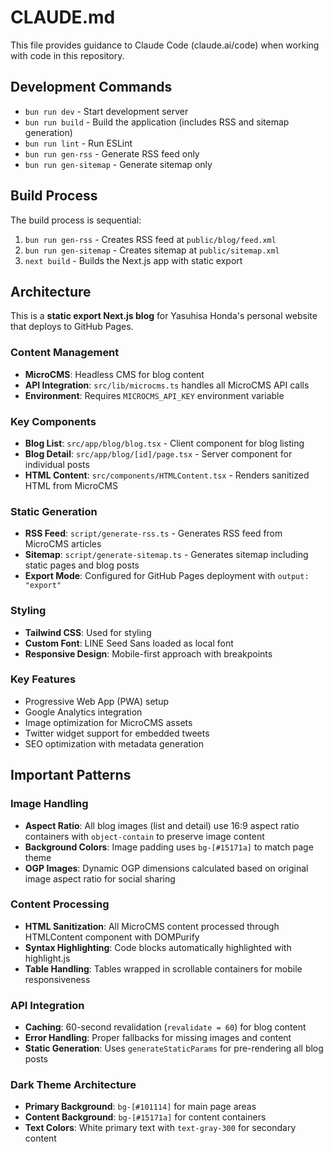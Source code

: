 # CLAUDE.md

This file provides guidance to Claude Code (claude.ai/code) when working with code in this repository.

## Development Commands

- `bun run dev` - Start development server
- `bun run build` - Build the application (includes RSS and sitemap generation)
- `bun run lint` - Run ESLint
- `bun run gen-rss` - Generate RSS feed only
- `bun run gen-sitemap` - Generate sitemap only

## Build Process

The build process is sequential:
1. `bun run gen-rss` - Creates RSS feed at `public/blog/feed.xml`
2. `bun run gen-sitemap` - Creates sitemap at `public/sitemap.xml`
3. `next build` - Builds the Next.js app with static export

## Architecture

This is a **static export Next.js blog** for Yasuhisa Honda's personal website that deploys to GitHub Pages.

### Content Management
- **MicroCMS**: Headless CMS for blog content
- **API Integration**: `src/lib/microcms.ts` handles all MicroCMS API calls
- **Environment**: Requires `MICROCMS_API_KEY` environment variable

### Key Components
- **Blog List**: `src/app/blog/blog.tsx` - Client component for blog listing
- **Blog Detail**: `src/app/blog/[id]/page.tsx` - Server component for individual posts
- **HTML Content**: `src/components/HTMLContent.tsx` - Renders sanitized HTML from MicroCMS

### Static Generation
- **RSS Feed**: `script/generate-rss.ts` - Generates RSS feed from MicroCMS articles
- **Sitemap**: `script/generate-sitemap.ts` - Generates sitemap including static pages and blog posts
- **Export Mode**: Configured for GitHub Pages deployment with `output: "export"`

### Styling
- **Tailwind CSS**: Used for styling
- **Custom Font**: LINE Seed Sans loaded as local font
- **Responsive Design**: Mobile-first approach with breakpoints

### Key Features
- Progressive Web App (PWA) setup
- Google Analytics integration
- Image optimization for MicroCMS assets
- Twitter widget support for embedded tweets
- SEO optimization with metadata generation

## Important Patterns

### Image Handling
- **Aspect Ratio**: All blog images (list and detail) use 16:9 aspect ratio containers with `object-contain` to preserve image content
- **Background Colors**: Image padding uses `bg-[#15171a]` to match page theme
- **OGP Images**: Dynamic OGP dimensions calculated based on original image aspect ratio for social sharing

### Content Processing
- **HTML Sanitization**: All MicroCMS content processed through HTMLContent component with DOMPurify
- **Syntax Highlighting**: Code blocks automatically highlighted with highlight.js
- **Table Handling**: Tables wrapped in scrollable containers for mobile responsiveness

### API Integration
- **Caching**: 60-second revalidation (`revalidate = 60`) for blog content
- **Error Handling**: Proper fallbacks for missing images and content
- **Static Generation**: Uses `generateStaticParams` for pre-rendering all blog posts

### Dark Theme Architecture
- **Primary Background**: `bg-[#101114]` for main page areas
- **Content Background**: `bg-[#15171a]` for content containers
- **Text Colors**: White primary text with `text-gray-300` for secondary content